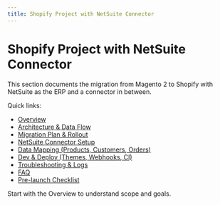 ```yaml
---
title: Shopify Project with NetSuite Connector
---
```


# Shopify Project with NetSuite Connector

This section documents the migration from Magento 2 to Shopify with NetSuite as the ERP and a connector in between.

Quick links:

- [Overview](/shopify/overview)
- [Architecture & Data Flow](/shopify/architecture)
- [Migration Plan & Rollout](/shopify/migration-plan)
- [NetSuite Connector Setup](/shopify/connector-setup)
- [Data Mapping (Products, Customers, Orders)](/shopify/data-mapping)
- [Dev & Deploy (Themes, Webhooks, CI)](/shopify/devops-deploy)
- [Troubleshooting & Logs](/shopify/troubleshooting)
- [FAQ](/shopify/faq)
- [Pre-launch Checklist](/shopify/checklist)

Start with the Overview to understand scope and goals.